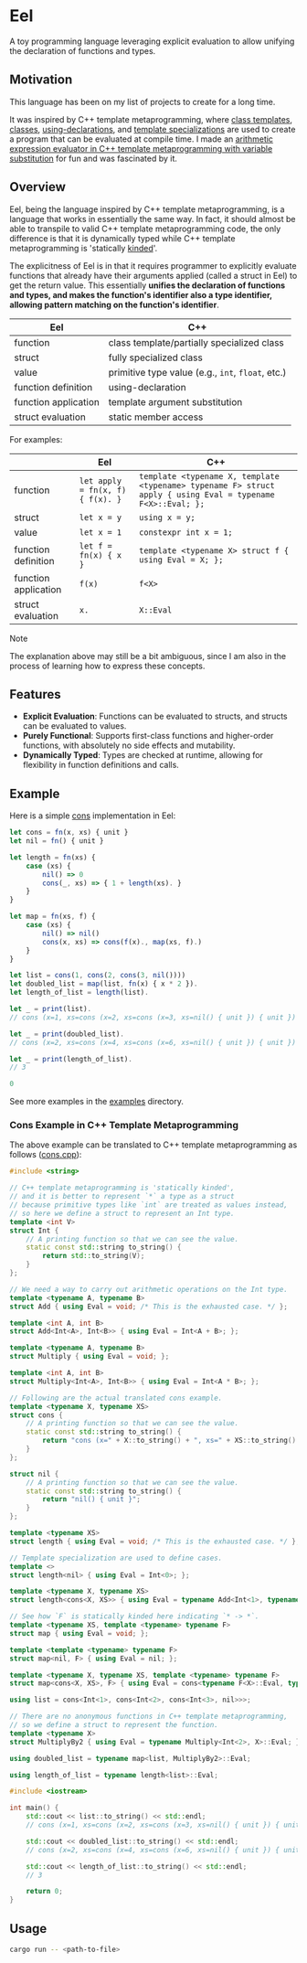 # Eel

A toy programming language leveraging explicit evaluation to allow unifying the declaration of functions and types.

## Motivation

This language has been on my list of projects to create for a long time.

It was inspired by C++ template metaprogramming, where [class templates](https://en.cppreference.com/w/cpp/language/class_template.html), [classes](https://en.cppreference.com/w/cpp/language/classes.html), [using-declarations](https://en.cppreference.com/w/cpp/language/using_declaration.html), and [template specializations](https://en.cppreference.com/w/cpp/language/template_specialization.html) are used to create a program that can be evaluated at compile time. I made an [arithmetic expression evaluator in C++ template metaprogramming with variable substitution](https://github.com/LioQing/pdwb/blob/7ac3a0958edebb3145c789f05b35ef2825f34ff5/ftcpp_calc/main.cpp#L512-L549) for fun and was fascinated by it.

## Overview

Eel, being the language inspired by C++ template metaprogramming, is a language that works in essentially the same way. In fact, it should almost be able to transpile to valid C++ template metaprogramming code, the only difference is that it is dynamically typed while C++ template metaprogramming is 'statically [kinded](https://en.wikipedia.org/wiki/Kind_(type_theory))'.

The explicitness of Eel is in that it requires programmer to explicitly evaluate functions that already have their arguments applied (called a struct in Eel) to get the return value. This essentially **unifies the declaration of functions and types, and makes the function's identifier also a type identifier, allowing pattern matching on the function's identifier**.

| Eel | C++ |
| --- | --- |
| function | class template/partially specialized class |
| struct | fully specialized class |
| value | primitive type value (e.g., `int`, `float`, etc.) |
| function definition | using-declaration |
| function application | template argument substitution |
| struct evaluation | static member access |

For examples:

|     | Eel | C++ |
| --- | --- | --- |
| function | `let apply = fn(x, f) { f(x). }` | `template <typename X, template <typename> typename F> struct apply { using Eval = typename F<X>::Eval; };` |
| struct | `let x = y` | `using x = y;` |
| value | `let x = 1` | `constexpr int x = 1;` |
| function definition | `let f = fn(x) { x }` | `template <typename X> struct f { using Eval = X; };` |
| function application | `f(x)` | `f<X>` |
| struct evaluation | `x.` | `X::Eval` |

> [!NOTE]
>
> The explanation above may still be a bit ambiguous, since I am also in the process of learning how to express these concepts.

## Features

- **Explicit Evaluation**: Functions can be evaluated to structs, and structs can be evaluated to values.
- **Purely Functional**: Supports first-class functions and higher-order functions, with absolutely no side effects and mutability.
- **Dynamically Typed**: Types are checked at runtime, allowing for flexibility in function definitions and calls.

## Example

Here is a simple [cons](https://en.wikipedia.org/wiki/Cons) implementation in Eel:

```js
let cons = fn(x, xs) { unit }
let nil = fn() { unit }

let length = fn(xs) {
    case (xs) {
        nil() => 0
        cons(_, xs) => { 1 + length(xs). }
    }
}

let map = fn(xs, f) {
    case (xs) {
        nil() => nil()
        cons(x, xs) => cons(f(x)., map(xs, f).)
    }
}

let list = cons(1, cons(2, cons(3, nil())))
let doubled_list = map(list, fn(x) { x * 2 }).
let length_of_list = length(list).

let _ = print(list).
// cons (x=1, xs=cons (x=2, xs=cons (x=3, xs=nil() { unit }) { unit }) { unit }) { unit }

let _ = print(doubled_list).
// cons (x=2, xs=cons (x=4, xs=cons (x=6, xs=nil() { unit }) { unit }) { unit }) { unit }

let _ = print(length_of_list).
// 3

0
```

See more examples in the [examples](examples/) directory.

### Cons Example in C++ Template Metaprogramming

The above example can be translated to C++ template metaprogramming as follows ([cons.cpp](examples/cons.cpp)):

```cpp
#include <string>

// C++ template metaprogramming is 'statically kinded',
// and it is better to represent `*` a type as a struct
// because primitive types like `int` are treated as values instead,
// so here we define a struct to represent an Int type.
template <int V>
struct Int {
    // A printing function so that we can see the value.
    static const std::string to_string() {
        return std::to_string(V);
    }
};

// We need a way to carry out arithmetic operations on the Int type.
template <typename A, typename B>
struct Add { using Eval = void; /* This is the exhausted case. */ };

template <int A, int B>
struct Add<Int<A>, Int<B>> { using Eval = Int<A + B>; };

template <typename A, typename B>
struct Multiply { using Eval = void; };

template <int A, int B>
struct Multiply<Int<A>, Int<B>> { using Eval = Int<A * B>; };

// Following are the actual translated cons example.
template <typename X, typename XS>
struct cons {
    // A printing function so that we can see the value.
    static const std::string to_string() {
        return "cons (x=" + X::to_string() + ", xs=" + XS::to_string() + ") { unit }";
    }
};

struct nil {
    // A printing function so that we can see the value.
    static const std::string to_string() {
        return "nil() { unit }";
    }
};

template <typename XS>
struct length { using Eval = void; /* This is the exhausted case. */ };

// Template specialization are used to define cases.
template <>
struct length<nil> { using Eval = Int<0>; };

template <typename X, typename XS>
struct length<cons<X, XS>> { using Eval = typename Add<Int<1>, typename length<XS>::Eval>::Eval; };

// See how `F` is statically kinded here indicating `* -> *`.
template <typename XS, template <typename> typename F>
struct map { using Eval = void; };

template <template <typename> typename F>
struct map<nil, F> { using Eval = nil; };

template <typename X, typename XS, template <typename> typename F>
struct map<cons<X, XS>, F> { using Eval = cons<typename F<X>::Eval, typename map<XS, F>::Eval>; };

using list = cons<Int<1>, cons<Int<2>, cons<Int<3>, nil>>>;

// There are no anonymous functions in C++ template metaprogramming,
// so we define a struct to represent the function.
template <typename X>
struct MultiplyBy2 { using Eval = typename Multiply<Int<2>, X>::Eval; };

using doubled_list = typename map<list, MultiplyBy2>::Eval;

using length_of_list = typename length<list>::Eval;

#include <iostream>

int main() {
    std::cout << list::to_string() << std::endl;
    // cons (x=1, xs=cons (x=2, xs=cons (x=3, xs=nil() { unit }) { unit }) { unit }) { unit }

    std::cout << doubled_list::to_string() << std::endl;
    // cons (x=2, xs=cons (x=4, xs=cons (x=6, xs=nil() { unit }) { unit }) { unit }) { unit }

    std::cout << length_of_list::to_string() << std::endl;
    // 3

    return 0;
}
```

## Usage

```bash
cargo run -- <path-to-file>
```